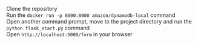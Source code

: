 Clone the repository <br />
Run the ```docker run -p 8000:8000 amazon/dynamodb-local``` command <br />
Open another command prompt, move to the project directory and run the ```python flask_start.py``` command <br />
Open ```http://localhost:5000/form``` in your browser
